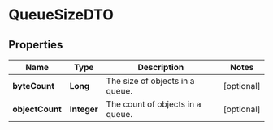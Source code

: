 
# QueueSizeDTO

## Properties
Name | Type | Description | Notes
------------ | ------------- | ------------- | -------------
**byteCount** | **Long** | The size of objects in a queue. |  [optional]
**objectCount** | **Integer** | The count of objects in a queue. |  [optional]




